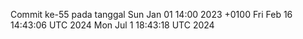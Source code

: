 Commit ke-55 pada tanggal Sun Jan 01 14:00 2023 +0100
Fri Feb 16 14:43:06 UTC 2024
Mon Jul  1 18:43:18 UTC 2024
